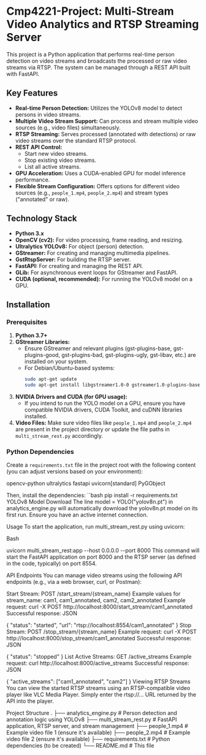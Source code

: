 # Cmp4221-Project: Multi-Stream Video Analytics and RTSP Streaming Server

This project is a Python application that performs real-time person detection on video streams and broadcasts the processed or raw video streams via RTSP. The system can be managed through a REST API built with FastAPI.

## Key Features

* **Real-time Person Detection:** Utilizes the YOLOv8 model to detect persons in video streams.
* **Multiple Video Stream Support:** Can process and stream multiple video sources (e.g., video files) simultaneously.
* **RTSP Streaming:** Serves processed (annotated with detections) or raw video streams over the standard RTSP protocol.
* **REST API Control:**
    * Start new video streams.
    * Stop existing video streams.
    * List all active streams.
* **GPU Acceleration:** Uses a CUDA-enabled GPU for model inference performance.
* **Flexible Stream Configuration:** Offers options for different video sources (e.g., `people_1.mp4`, `people_2.mp4`) and stream types ("annotated" or raw).

## Technology Stack

* **Python 3.x**
* **OpenCV (cv2):** For video processing, frame reading, and resizing.
* **Ultralytics YOLOv8:** For object (person) detection.
* **GStreamer:** For creating and managing multimedia pipelines.
* **GstRtspServer:** For building the RTSP server.
* **FastAPI:** For creating and managing the REST API.
* **GLib:** For asynchronous event loops for GStreamer and FastAPI.
* **CUDA (optional, recommended):** For running the YOLOv8 model on a GPU.

## Installation

### Prerequisites

1.  **Python 3.7+**
2.  **GStreamer Libraries:**
    * Ensure GStreamer and relevant plugins (gst-plugins-base, gst-plugins-good, gst-plugins-bad, gst-plugins-ugly, gst-libav, etc.) are installed on your system.
    * For Debian/Ubuntu-based systems:
        ```bash
        sudo apt-get update
        sudo apt-get install libgstreamer1.0-0 gstreamer1.0-plugins-base gstreamer1.0-plugins-good gstreamer1.0-plugins-bad gstreamer1.0-plugins-ugly gstreamer1.0-libav gstreamer1.0-tools gstreamer1.0-rtspclientserver gir1.2-gst-rtsp-server-1.0
        ```
3.  **NVIDIA Drivers and CUDA (for GPU usage):**
    * If you intend to run the YOLO model on a GPU, ensure you have compatible NVIDIA drivers, CUDA Toolkit, and cuDNN libraries installed.
4.  **Video Files:** Make sure video files like `people_1.mp4` and `people_2.mp4` are present in the project directory or update the file paths in `multi_stream_rest.py` accordingly.

### Python Dependencies

Create a `requirements.txt` file in the project root with the following content (you can adjust versions based on your environment):

opencv-python
ultralytics
fastapi
uvicorn[standard]
PyGObject


Then, install the dependencies:
   ``bash
pip install -r requirements.txt
YOLOv8 Model Download
The line model = YOLO("yolov8n.pt") in analytics_engine.py will automatically download the yolov8n.pt model on its first run. Ensure you have an active internet connection.

Usage
To start the application, run multi_stream_rest.py using uvicorn:

Bash

uvicorn multi_stream_rest:app --host 0.0.0.0 --port 8000
This command will start the FastAPI application on port 8000 and the RTSP server (as defined in the code, typically) on port 8554.

API Endpoints
You can manage video streams using the following API endpoints (e.g., via a web browser, curl, or Postman):

Start Stream: POST /start_stream/{stream_name}
Example values for stream_name: cam1, cam1_annotated, cam2, cam2_annotated
Example request: curl -X POST http://localhost:8000/start_stream/cam1_annotated
Successful response:
JSON

{
  "status": "started",
  "url": "rtsp://localhost:8554/cam1_annotated"
}
Stop Stream: POST /stop_stream/{stream_name}
Example request: curl -X POST http://localhost:8000/stop_stream/cam1_annotated
Successful response:
JSON

{
  "status": "stopped"
}
List Active Streams: GET /active_streams
Example request: curl http://localhost:8000/active_streams
Successful response:
JSON

{
  "active_streams": ["cam1_annotated", "cam2"]
}
Viewing RTSP Streams
You can view the started RTSP streams using an RTSP-compatible video player like VLC Media Player. Simply enter the rtsp://... URL returned by the API into the player.

Project Structure
.
├── analytics_engine.py   # Person detection and annotation logic using YOLOv8
├── multi_stream_rest.py  # FastAPI application, RTSP server, and stream management
├── people_1.mp4          # Example video file 1 (ensure it's available)
├── people_2.mp4          # Example video file 2 (ensure it's available)
├── requirements.txt      # Python dependencies (to be created)
└── README.md             # This file


